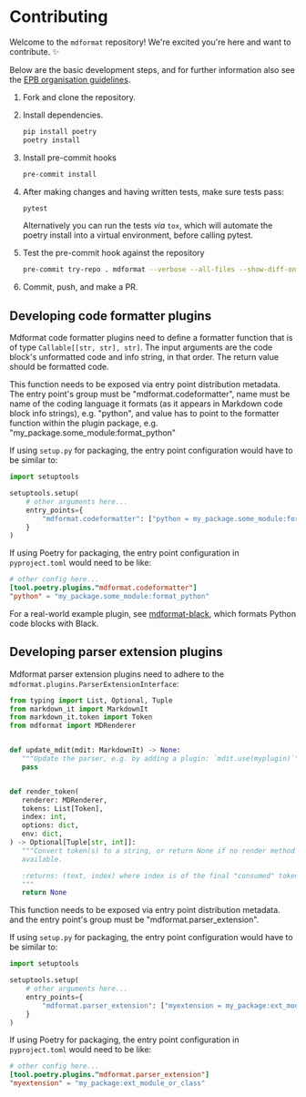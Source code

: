 # Contributing

Welcome to the `mdformat` repository!
We're excited you're here and want to contribute. ✨

Below are the basic development steps, and for further information also see the [EPB organisation guidelines](<https://github.com/executablebooks/.github/blob/master/CONTRIBUTING.md>).

1. Fork and clone the repository.

1. Install dependencies.

   ```bash
   pip install poetry
   poetry install
   ```

1. Install pre-commit hooks

   ```bash
   pre-commit install
   ```

1. After making changes and having written tests, make sure tests pass:

   ```bash
   pytest
   ```

   Alternatively you can run the tests *via* `tox`,
   which will automate the poetry install into a virtual environment, before calling pytest.

1. Test the pre-commit hook against the repository

   ```bash
   pre-commit try-repo . mdformat --verbose --all-files --show-diff-on-failure
   ```

1. Commit, push, and make a PR.

## Developing code formatter plugins

Mdformat code formatter plugins need to define a formatter function that is of type `Callable[[str, str], str]`.
The input arguments are the code block's unformatted code and info string, in that order.
The return value should be formatted code.

This function needs to be exposed via entry point distribution metadata.
The entry point's group must be "mdformat.codeformatter",
name must be name of the coding language it formats (as it appears in Markdown code block info strings), e.g. "python",
and value has to point to the formatter function within the plugin package,
e.g. "my\_package.some\_module:format\_python"

If using `setup.py` for packaging, the entry point configuration would have to be similar to:

```python
import setuptools

setuptools.setup(
    # other arguments here...
    entry_points={
        "mdformat.codeformatter": ["python = my_package.some_module:format_python"]
    }
)
```

If using Poetry for packaging, the entry point configuration in `pyproject.toml` would need to be like:

```toml
# other config here...
[tool.poetry.plugins."mdformat.codeformatter"]
"python" = "my_package.some_module:format_python"
```

For a real-world example plugin, see [mdformat-black](<https://github.com/hukkinj1/mdformat-black>),
which formats Python code blocks with Black.

## Developing parser extension plugins

Mdformat parser extension plugins need to adhere to the `mdformat.plugins.ParserExtensionInterface`:

```python
from typing import List, Optional, Tuple
from markdown_it import MarkdownIt
from markdown_it.token import Token
from mdformat import MDRenderer


def update_mdit(mdit: MarkdownIt) -> None:
   """Update the parser, e.g. by adding a plugin: `mdit.use(myplugin)`"""
   pass


def render_token(
   renderer: MDRenderer,
   tokens: List[Token],
   index: int,
   options: dict,
   env: dict,
) -> Optional[Tuple[str, int]]:
   """Convert token(s) to a string, or return None if no render method
   available.

   :returns: (text, index) where index is of the final "consumed" token
   """
   return None
```

This function needs to be exposed via entry point distribution metadata.
and the entry point's group must be "mdformat.parser\_extension".

If using `setup.py` for packaging, the entry point configuration would have to be similar to:

```python
import setuptools

setuptools.setup(
    # other arguments here...
    entry_points={
        "mdformat.parser_extension": ["myextension = my_package:ext_module_or_class"]
    }
)
```

If using Poetry for packaging, the entry point configuration in `pyproject.toml` would need to be like:

```toml
# other config here...
[tool.poetry.plugins."mdformat.parser_extension"]
"myextension" = "my_package:ext_module_or_class"
```
